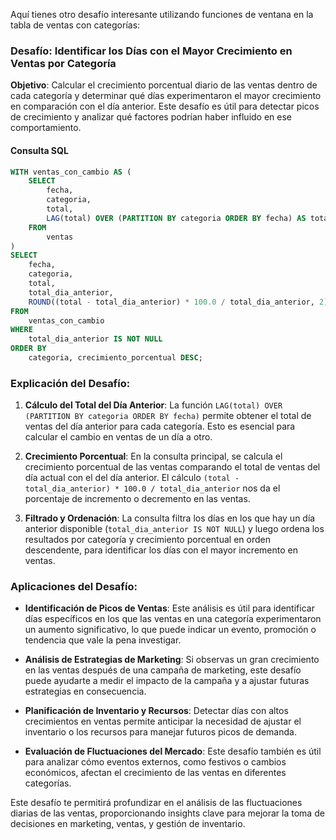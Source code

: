Aquí tienes otro desafío interesante utilizando funciones de ventana en la tabla de ventas con categorías:

### **Desafío: Identificar los Días con el Mayor Crecimiento en Ventas por Categoría**

**Objetivo**: Calcular el crecimiento porcentual diario de las ventas dentro de cada categoría y determinar qué días experimentaron el mayor crecimiento en comparación con el día anterior. Este desafío es útil para detectar picos de crecimiento y analizar qué factores podrían haber influido en ese comportamiento.

#### **Consulta SQL**
```sql
WITH ventas_con_cambio AS (
    SELECT 
        fecha,
        categoria,
        total,
        LAG(total) OVER (PARTITION BY categoria ORDER BY fecha) AS total_dia_anterior
    FROM 
        ventas
)
SELECT 
    fecha,
    categoria,
    total,
    total_dia_anterior,
    ROUND((total - total_dia_anterior) * 100.0 / total_dia_anterior, 2) AS crecimiento_porcentual
FROM 
    ventas_con_cambio
WHERE 
    total_dia_anterior IS NOT NULL
ORDER BY 
    categoria, crecimiento_porcentual DESC;
```

### **Explicación del Desafío**:

1. **Cálculo del Total del Día Anterior**: La función `LAG(total) OVER (PARTITION BY categoria ORDER BY fecha)` permite obtener el total de ventas del día anterior para cada categoría. Esto es esencial para calcular el cambio en ventas de un día a otro.

2. **Crecimiento Porcentual**: En la consulta principal, se calcula el crecimiento porcentual de las ventas comparando el total de ventas del día actual con el del día anterior. El cálculo `(total - total_dia_anterior) * 100.0 / total_dia_anterior` nos da el porcentaje de incremento o decremento en las ventas.

3. **Filtrado y Ordenación**: La consulta filtra los días en los que hay un día anterior disponible (`total_dia_anterior IS NOT NULL`) y luego ordena los resultados por categoría y crecimiento porcentual en orden descendente, para identificar los días con el mayor incremento en ventas.

### **Aplicaciones del Desafío**:

- **Identificación de Picos de Ventas**: Este análisis es útil para identificar días específicos en los que las ventas en una categoría experimentaron un aumento significativo, lo que puede indicar un evento, promoción o tendencia que vale la pena investigar.

- **Análisis de Estrategias de Marketing**: Si observas un gran crecimiento en las ventas después de una campaña de marketing, este desafío puede ayudarte a medir el impacto de la campaña y a ajustar futuras estrategias en consecuencia.

- **Planificación de Inventario y Recursos**: Detectar días con altos crecimientos en ventas permite anticipar la necesidad de ajustar el inventario o los recursos para manejar futuros picos de demanda.

- **Evaluación de Fluctuaciones del Mercado**: Este desafío también es útil para analizar cómo eventos externos, como festivos o cambios económicos, afectan el crecimiento de las ventas en diferentes categorías.

Este desafío te permitirá profundizar en el análisis de las fluctuaciones diarias de las ventas, proporcionando insights clave para mejorar la toma de decisiones en marketing, ventas, y gestión de inventario.